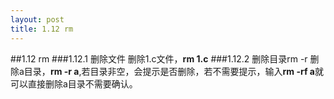 ```yaml
---
layout: post
title: 1.12 rm
---
```

##1.12 rm
###1.12.1 删除文件
删除1.c文件，**rm 1.c**
###1.12.2 删除目录rm -r
删除a目录，**rm -r a**,若目录非空，会提示是否删除，若不需要提示，输入**rm -rf a**就可以直接删除a目录不需要确认。
